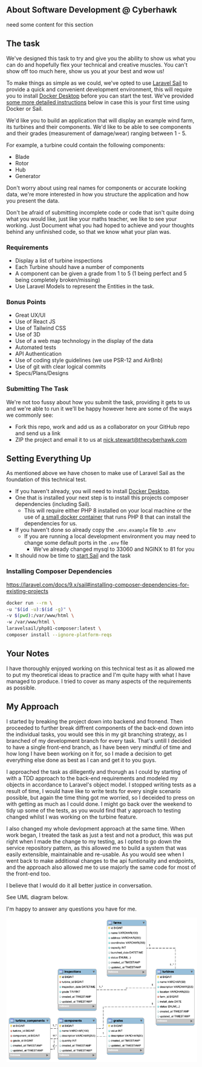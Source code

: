 ## About Software Development @ Cyberhawk

need some content for this section

## The task
We've designed this task to try and give you the ability to show us what you can do and hopefully flex your technical and creative muscles. You can't show off too much here, show us you at your best and wow us!

To make things as simple as we could, we've opted to use [Laravel Sail](https://laravel.com/docs/8.x/sail) to provide a quick and convenient development environment, this will require you to install
[Docker Desktop](https://www.docker.com/products/docker-desktop) before you can start the test. We've provided [some more detailed instructions](#setting-everything-up) below in case this is your first time using Docker or Sail.

We'd like you to build an application that will display an example wind farm, its turbines and their components.
We'd like to be able to see components and their grades (measurement of damage/wear) ranging between 1 - 5.

For example, a turbine could contain the following components:
- Blade
- Rotor
- Hub
- Generator

Don't worry about using real names for components or accurate looking data, we're more interested in how you structure the application and how you present the data.

Don't be afraid of submitting incomplete code or code that isn't quite doing what you would like, just like your maths teacher, we like to see your working.
Just Document what you had hoped to achieve and your thoughts behind any unfinished code, so that we know what your plan was.

### Requirements
- Display a list of turbine inspections
- Each Turbine should have a number of components
- A component can be given a grade from 1 to 5 (1 being perfect and 5 being completely broken/missing)
- Use Laravel Models to represent the Entities in the task.

### Bonus Points
- Great UX/UI
- Use of React JS
- Use of Tailwind CSS
- Use of 3D
- Use of a web map technology in the display of the data
- Automated tests
- API Authentication
- Use of coding style guidelines (we use PSR-12 and AirBnb)
- Use of git with clear logical commits
- Specs/Plans/Designs

### Submitting The Task
We're not too fussy about how you submit the task, providing it gets to us and we're able to run it we'll be happy however here are some of the ways we commonly see:
- Fork this repo, work and add us as a collaborator on your GitHub repo and send us a link
- ZIP the project and email it to us at nick.stewart@thecyberhawk.com

## Setting Everything Up
As mentioned above we have chosen to make use of Laravel Sail as the foundation of this technical test.
- If you haven't already, you will need to install [Docker Desktop](https://www.docker.com/products/docker-desktop).
- One that is installed your next step is to install this projects composer dependencies (including Sail).
    - This will require either PHP 8 installed on your local machine or the use of [a small docker container](https://laravel.com/docs/8.x/sail#installing-composer-dependencies-for-existing-projects) that runs PHP 8 that can install the dependencies for us.
- If you haven't done so already copy the `.env.example` file to `.env`
    - If you are running a local development environment you may need to change some default ports in the `.env` file
        - We've already changed mysql to 33060 and NGINX to 81 for you
- It should now be time to [start Sail](https://laravel.com/docs/8.x/sail#starting-and-stopping-sail) and the task

### Installing Composer Dependencies
https://laravel.com/docs/9.x/sail#installing-composer-dependencies-for-existing-projects
```bash
docker run --rm \
-u "$(id -u):$(id -g)" \
-v $(pwd):/var/www/html \
-w /var/www/html \
laravelsail/php81-composer:latest \
composer install --ignore-platform-reqs
```

## Your Notes

I have thoroughly enjoyed working on this technical test as it as allowed me to put my theoretical ideas to practice and I'm quite hapy with what I have managed to produce. I tried to cover as many aspects of the requirements as possible.

## My Approach

I started by breaking the project down into backend and fronend. Then proceeded to further break diffrent components of the back-end down into the individual tasks, you would see this in my git branching strategy, as I branched of my development branch for every task. That's untill I decided to have a single front-end branch, as I have been very mindful of time and how long I have been working on it for, so I made a decision to get everything else done as best as I can and get it to you guys.

I approached the task as dillegently and thorugh as I could by starting of with a TDD approach to the back-end requirements and modeled my objects in accordance to Laravel's object model. I stopped writing tests as a result of time, I would have like to write tests for every single scenario possible, but again the time thing got me worried, so I deceided to press on with getting as much as I could done. I might go back over the weekend to tidy up some of the tests, as you would find that y approach to testing changed whilst I was working on the turbine feature.

I also changed my whole devlopment approach at the same time. When work began, I treated the task as just a test and not a product, this was put right when I made the change to my testing, as I opted to go down the service repository pattern, as this allowed me to build a system that was easily extensible, maintainable and re-usable. As you would see when I went back to make additional changes to the api funtionality and endpoints, and the approach also allowed me to use majorly the same code for most of the front-end too.

I believe that I would do it all better justice in conversation.

See UML diagram below.

I'm happy to answer any questions you have for me.


![Model Diagram](WindFarmXpert.png)